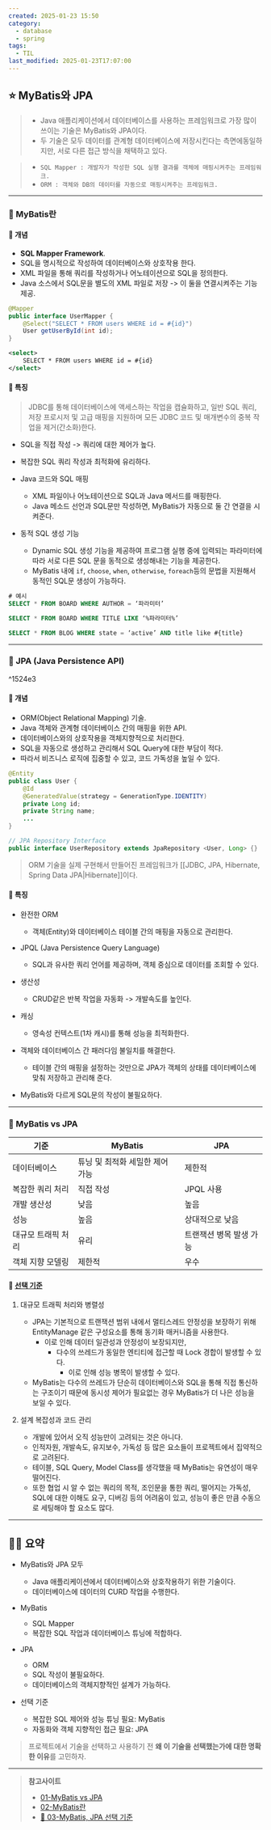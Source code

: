 ```yaml
---
created: 2025-01-23 15:50
category:
  - database
  - spring
tags:
  - TIL
last_modified: 2025-01-23T17:07:00
---
```

## ⭐ MyBatis와 JPA
> - Java 애플리케이션에서 데이터베이스를 사용하는 프레임워크로 가장 많이 쓰이는 기술은 MyBatis와 JPA이다.
> - 두 기술은 모두 데이터를 관계형 데이터베이스에 저장시킨다는 측면에동일하지만, 서로 다른 접근 방식을 채택하고 있다.

> - `SQL Mapper : 개발자가 작성한 SQL 실행 결과를 객체에 매핑시켜주는 프레임워크.`
> - `ORM : 객체와 DB의 데이터를 자동으로 매핑시켜주는 프레임워크.`

---
### 🍪 MyBatis란
#### 🍬 개념
- **SQL Mapper Framework**.
- SQL을 명시적으로 작성하여 데이터베이스와 상호작용 한다.
- XML 파일을 통해 쿼리를 작성하거나 어노테이션으로 SQL을 정의한다.
- Java 소스에서 SQL문을 별도의 XML 파일로 저장 -> 이 둘을 연결시켜주는 기능 제공.

```java
@Mapper
public interface UserMapper {
	@Select("SELECT * FROM users WHERE id = #{id}")
	User getUserById(int id);
}
```

```xml
<select>
	SELECT * FROM users WHERE id = #{id}
</select>
```

#### 🍬 특징
> JDBC를 통해 데이터베이스에 액세스하는 작업을 캡슐화하고, 일반 SQL 쿼리, 저장 프로시저 및 고급 매핑을 지원하며 모든 JDBC 코드 및 매개변수의 중복 작업을 제거(간소화)한다.

- SQL을 직접 작성 -> 쿼리에 대한 제어가 높다.

- 복잡한 SQL 쿼리 작성과 최적화에 유리하다.

- Java 코드와 SQL 매핑
	- XML 파일이나 어노테이션으로 SQL과 Java 메서드를 매핑한다.
	- Java 메소드 선언과 SQL문만 작성하면, MyBatis가 자동으로 둘 간 연결을 시켜준다.

- 동적 SQL 생성 기능
	- Dynamic SQL 생성 기능을 제공하여 프로그램 실행 중에 입력되는 파라미터에 따라 서로 다른 SQL 문을 동적으로 생성해내는 기능을 제공한다.
	- MyBatis 내에 `if`, `choose`, `when`, `otherwise`, `foreach`등의 문법을 지원해서 동적인 SQL문 생성이 가능하다.
```sql
# 예시
SELECT * FROM BOARD WHERE AUTHOR = ‘파라미터’

SELECT * FROM BOARD WHERE TITLE LIKE ‘%파라미터%’

SELECT * FROM BLOG WHERE state = ‘active’ AND title like #{title}
```
---
### 🍪 JPA (Java Persistence API)

^1524e3

#### 🍬 개념
- ORM(Object Relational Mapping) 기술.
- Java 객체와 관계형 데이터베이스 간의 매핑을 위한 API.
- 데이터베이스와의 상호작용을 객체지향적으로 처리한다.
- SQL을 자동으로 생성하고 관리해서 SQL Query에 대한 부담이 적다.
- 따라서 비즈니스 로직에 집중할 수 있고, 코드 가독성을 높일 수 있다.

```java
@Entity
public class User {
	@Id
	@GeneratedValue(strategy = GenerationType.IDENTITY)
	private Long id;
	private String name;
	...
}
```

```java
// JPA Repository Interface
public interface UserRepository extends JpaRepository <User, Long> {}
```

> ORM 기술을 실제 구현해서 만들어진 프레임워크가 [[JDBC, JPA, Hibernate, Spring Data JPA|Hibernate]]이다.
#### 🍬 특징
- 완전한 ORM
	- 객체(Entity)와 데이터베이스 테이블 간의 매핑을 자동으로 관리한다.
- JPQL (Java Persistence Query Language)
	- SQL과 유사한 쿼리 언어를 제공하며, 객체 중심으로 데이터를 조회할 수 있다.
- 생산성
	- CRUD같은 반복 작업을 자동화 -> 개발속도를 높인다.
- 캐싱
	- 영속성 컨텍스트(1차 캐시)를 통해 성능을 최적화한다.

- 객체와 데이터베이스 간 패러다임 불일치를 해결한다.
	- 테이블 간의 매핑을 설정하는 것만으로 JPA가 객체의 상태를 데이터베이스에 맞춰 저장하고 관리해 준다.

- MyBatis와 다르게 SQL문의 작성이 불필요하다.


---
### 🍪 MyBatis vs JPA


|기준|MyBatis|JPA|
|---|---|---|
|데이터베이스|튜닝 및 최적화 세밀한 제어 가능|제한적|
|복잡한 쿼리 처리|직접 작성|JPQL 사용|
|개발 생산성|낮음|높음|
|성능|높음|상대적으로 낮음|
|대규모 트래픽 처리|유리|트랜잭션 병목 발생 가능|
|객체 지향 모델링|제한적|우수|

#### 🍬 [선택 기준](https://jimoou.github.io/database/2024/10/11/post15.html)
1. 대규모 트래픽 처리와 병렬성
	- JPA는 기본적으로 트랜잭션 범위 내에서 멀티스레드 안정성을 보장하기 위해 EntityManage 같은 구성요소를 통해 동기화 매커니즘을 사용한다.
		- 이로 인해 데이터 일관성과 안정성이 보장되지만,
			- 다수의 쓰레드가 동일한 엔티티에 접근할 때 Lock 경합이 발생할 수 있다. 
				- 이로 인해 성능 병목이 발생할 수 있다.
	- MyBatis는 다수의 쓰레드가 단순히 데이터베이스와 SQL을 통해 직접 통신하는 구조이기 때문에 동시성 제어가 필요없는 경우 MyBatis가 더 나은 성능을 보일 수 있다.

2. 설계 복잡성과 코드 관리
	- 개발에 있어서 오직 성능만이 고려되는 것은 아니다.
	- 인적자원, 개발속도, 유지보수, 가독성 등 많은 요소들이 프로젝트에서 집약적으로 고려된다.
	- 테이블, SQL Query, Model Class를 생각했을 때 MyBatis는 유연성이 매우 떨어진다.
	- 또한 협업 시 알 수 없는 쿼리의 목적, 조인문을 통한 쿼리, 떨어지는 가독성, SQL에 대한 이해도 요구, 디버깅 등의 어려움이 있고, 성능이 좋은 만큼 수동으로 세팅해야 할 요소도 많다. 
---
## 🧙‍♂️ 요약
- MyBatis와 JPA 모두
	- Java 애플리케이션에서 데이터베이스와 상호작용하기 위한 기술이다.
	- 데이터베이스에 데이터의 CURD 작업을 수행한다.

- MyBatis
	- SQL Mapper
	- 복잡한 SQL 작업과 데이터베이스 튜닝에 적합하다.

- JPA
	- ORM
	- SQL 작성이 불필요하다.
	- 데이터베이스의 객체지향적인 설계가 가능하다.

- 선택 기준
	- 복잡한 SQL 제어와 성능 튜닝 필요: MyBatis
	- 자동화와 객체 지향적인 접근 필요: JPA

> 프로젝트에서 기술을 선택하고 사용하기 전 **왜 이 기술을 선택했는가에 대한 명확한 이유**를 고민하자.
---
> **참고사이트**
> - [01-MyBatis vs JPA](https://www.elancer.co.kr/blog/detail/231)
> - [02-MyBatis란](https://khj93.tistory.com/entry/MyBatis-MyBatis%EB%9E%80-%EA%B0%9C%EB%85%90-%EB%B0%8F-%ED%95%B5%EC%8B%AC-%EC%A0%95%EB%A6%AC)
> - [📌 03-MyBatis, JPA 선택 기준](https://jimoou.github.io/database/2024/10/11/post15.html)
